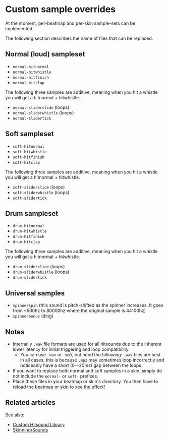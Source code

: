 # Custom sample overrides

At the moment, per-beatmap and per-skin sample-sets can be implemented.

The following section describes the name of files that can be replaced.

## Normal (loud) sampleset

- `normal-hitnormal`
- `normal-hitwhistle`
- `normal-hitfinish`
- `normal-hitclap`

The following three samples are additive, meaning when you hit a whistle you will get a hitnormal + hitwhistle.

- `normal-sliderslide` (loops)
- `normal-sliderwhistle` (loops)
- `normal-slidertick`

## Soft sampleset

- `soft-hitnormal`
- `soft-hitwhistle`
- `soft-hitfinish`
- `soft-hitclap`

The following three samples are additive, meaning when you hit a whistle you will get a hitnormal + hitwhistle.

- `soft-sliderslide` (loops)
- `soft-sliderwhistle` (loops)
- `soft-slidertick`

## Drum sampleset

- `drum-hitnormal`
- `drum-hitwhistle`
- `drum-hitfinish`
- `drum-hitclap`

The following three samples are additive, meaning when you hit a whistle you will get a hitnormal + hitwhistle.

- `drum-sliderslide` (loops)
- `drum-sliderwhistle` (loops)
- `drum-slidertick`

## Universal samples

- `spinnerspin` (this sound is pitch-shifted as the spinner increases. It goes from ~500hz to 80000hz where the original sample is 44100hz)
- `spinnerbonus` (ding)

## Notes

- Internally `.wav` file formats are used for all hitsounds due to the inherent lower latency for initial triggering and loop compatibility.
  - You can use `.wav` or `.mp3`, but heed the following: `.wav` files are best in all cases, this is because `.mp3` may sometimes loop incorrectly and noticeably have a short (0—20ms) gap between the loops.
- If you want to replace both normal and soft samples in a skin, simply do not include the `normal-` or `soft-` prefixes.
- Place these files in your beatmap or skin's directory.
  You then have to reload the beatmap or skin to see the effect!

## Related articles

See also:

- [Custom Hitsound Library](/wiki/Guides/Custom_Hitsound_Library)
- [Skinning/Sounds](/wiki/Skinning/Sounds)
